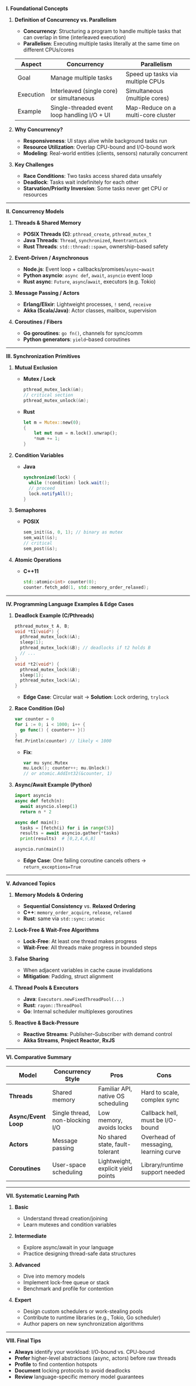 **I. Foundational Concepts**

1. **Definition of Concurrency vs. Parallelism**

   * **Concurrency**: Structuring a program to handle multiple tasks that can overlap in time (interleaved execution)
   * **Parallelism**: Executing multiple tasks literally at the same time on different CPUs/cores

   | Aspect    | Concurrency                                  | Parallelism                        |
   | --------- | -------------------------------------------- | ---------------------------------- |
   | Goal      | Manage multiple tasks                        | Speed up tasks via multiple CPUs   |
   | Execution | Interleaved (single core) or simultaneous    | Simultaneous (multiple cores)      |
   | Example   | Single-threaded event loop handling I/O + UI | Map-Reduce on a multi-core cluster |

2. **Why Concurrency?**

   * **Responsiveness**: UI stays alive while background tasks run
   * **Resource Utilization**: Overlap CPU-bound and I/O-bound work
   * **Modeling**: Real-world entities (clients, sensors) naturally concurrent

3. **Key Challenges**

   * **Race Conditions**: Two tasks access shared data unsafely
   * **Deadlock**: Tasks wait indefinitely for each other
   * **Starvation/Priority Inversion**: Some tasks never get CPU or resources

---

**II. Concurrency Models**

1. **Threads & Shared Memory**

   * **POSIX Threads (C)**: `pthread_create`, `pthread_mutex_t`
   * **Java Threads**: `Thread`, `synchronized`, `ReentrantLock`
   * **Rust Threads**: `std::thread::spawn`, ownership-based safety

2. **Event-Driven / Asynchronous**

   * **Node.js**: Event loop + callbacks/promises/`async`–`await`
   * **Python asyncio**: `async def`, `await`, `asyncio` event loop
   * **Rust async**: `Future`, `async`/`await`, executors (e.g. Tokio)

3. **Message Passing / Actors**

   * **Erlang/Elixir**: Lightweight processes, `!` send, `receive`
   * **Akka (Scala/Java)**: Actor classes, mailbox, supervision

4. **Coroutines / Fibers**

   * **Go goroutines**: `go fn()`, channels for sync/comm
   * **Python generators**: `yield`–based coroutines

---

**III. Synchronization Primitives**

1. **Mutual Exclusion**

   * **Mutex / Lock**

     ```c
     pthread_mutex_lock(&m);
     // critical section
     pthread_mutex_unlock(&m);
     ```
   * **Rust**

     ```rust
     let m = Mutex::new(0);
     {
         let mut num = m.lock().unwrap();
         *num += 1;
     }
     ```

2. **Condition Variables**

   * **Java**

     ```java
     synchronized(lock) {
       while (!condition) lock.wait();
       // proceed
       lock.notifyAll();
     }
     ```

3. **Semaphores**

   * **POSIX**

     ```c
     sem_init(&s, 0, 1); // binary as mutex
     sem_wait(&s);
     // critical
     sem_post(&s);
     ```

4. **Atomic Operations**

   * **C++11**

     ```cpp
     std::atomic<int> counter(0);
     counter.fetch_add(1, std::memory_order_relaxed);
     ```

---

**IV. Programming Language Examples & Edge Cases**

1. **Deadlock Example (C/Pthreads)**

   ```c
   pthread_mutex_t A, B;
   void *t1(void*) {
     pthread_mutex_lock(&A);
     sleep(1);
     pthread_mutex_lock(&B); // deadlocks if t2 holds B
     // ...
   }
   void *t2(void*) {
     pthread_mutex_lock(&B);
     sleep(1);
     pthread_mutex_lock(&A);
   }
   ```

   * **Edge Case**: Circular wait → **Solution**: Lock ordering, `trylock`

2. **Race Condition (Go)**

   ```go
   var counter = 0
   for i := 0; i < 1000; i++ {
     go func() { counter++ }()
   }
   fmt.Println(counter) // likely < 1000
   ```

   * **Fix**:

     ```go
     var mu sync.Mutex
     mu.Lock(); counter++; mu.Unlock()
     // or atomic.AddInt32(&counter, 1)
     ```

3. **Async/Await Example (Python)**

   ```python
   import asyncio
   async def fetch(n):
     await asyncio.sleep(1)
     return n * 2

   async def main():
     tasks = [fetch(i) for i in range(5)]
     results = await asyncio.gather(*tasks)
     print(results)  # [0,2,4,6,8]

   asyncio.run(main())
   ```

   * **Edge Case**: One failing coroutine cancels others → `return_exceptions=True`

---

**V. Advanced Topics**

1. **Memory Models & Ordering**

   * **Sequential Consistency** vs. **Relaxed Ordering**
   * **C++**: `memory_order_acquire`, `release`, `relaxed`
   * **Rust**: same via `std::sync::atomic`

2. **Lock-Free & Wait-Free Algorithms**

   * **Lock-Free**: At least one thread makes progress
   * **Wait-Free**: All threads make progress in bounded steps

3. **False Sharing**

   * When adjacent variables in cache cause invalidations
   * **Mitigation**: Padding, struct alignment

4. **Thread Pools & Executors**

   * **Java**: `Executors.newFixedThreadPool(...)`
   * **Rust**: `rayon::ThreadPool`
   * **Go**: Internal scheduler multiplexes goroutines

5. **Reactive & Back-Pressure**

   * **Reactive Streams**: Publisher–Subscriber with demand control
   * **Akka Streams**, **Project Reactor**, **RxJS**

---

**VI. Comparative Summary**

| Model                | Concurrency Style               | Pros                               | Cons                                  |
| -------------------- | ------------------------------- | ---------------------------------- | ------------------------------------- |
| **Threads**          | Shared memory                   | Familiar API, native OS scheduling | Hard to scale, complex sync           |
| **Async/Event Loop** | Single thread, non-blocking I/O | Low memory, avoids locks           | Callback hell, must be I/O-bound      |
| **Actors**           | Message passing                 | No shared state, fault-tolerant    | Overhead of messaging, learning curve |
| **Coroutines**       | User-space scheduling           | Lightweight, explicit yield points | Library/runtime support needed        |

---

**VII. Systematic Learning Path**

1. **Basic**

   * Understand thread creation/joining
   * Learn mutexes and condition variables

2. **Intermediate**

   * Explore async/await in your language
   * Practice designing thread-safe data structures

3. **Advanced**

   * Dive into memory models
   * Implement lock-free queue or stack
   * Benchmark and profile for contention

4. **Expert**

   * Design custom schedulers or work-stealing pools
   * Contribute to runtime libraries (e.g., Tokio, Go scheduler)
   * Author papers on new synchronization algorithms

---

**VIII. Final Tips**

* **Always** identify your workload: I/O-bound vs. CPU-bound
* **Prefer** higher-level abstractions (async, actors) before raw threads
* **Profile** to find contention hotspots
* **Document** locking protocols to avoid deadlocks
* **Review** language-specific memory model guarantees


